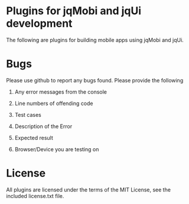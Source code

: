 # Plugins for jqMobi and jqUi development

The following are plugins for building mobile apps using jqMobi and jqUi. 

# Bugs

Please use github to report any bugs found.  Please provide the following

1. Any error messages from the console

2. Line numbers of offending code

3. Test cases

4. Description of the Error

5. Expected result

6. Browser/Device you are testing on


# License

All plugins are licensed under the terms of the MIT License, see the included license.txt file.